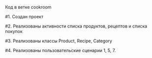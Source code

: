  Код в ветке cookroom

#1. Создан проект

#2. Реализованы активности списка продуктов, рецептов и списка покупок

#3. Реализованы классы Product, Recipe, Category

#4. Реализованы пользовательские сценарии 1, 5, 7.

